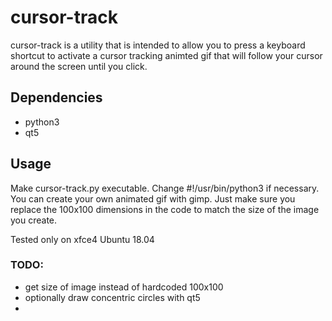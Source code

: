 # cursor-track

cursor-track is a utility that is intended to allow you to press a keyboard shortcut to activate a cursor tracking animted gif that will follow your cursor around the screen until you click.

## Dependencies

  * python3
  * qt5

## Usage

Make cursor-track.py executable.  Change #!/usr/bin/python3 if necessary.  You can create your own animated gif with gimp.  Just make sure you replace the 100x100 dimensions in the code to match the size of the image you create.

Tested only on xfce4 Ubuntu 18.04



### TODO:
  * get size of image instead of hardcoded 100x100
  * optionally draw concentric circles with qt5 
  * 
